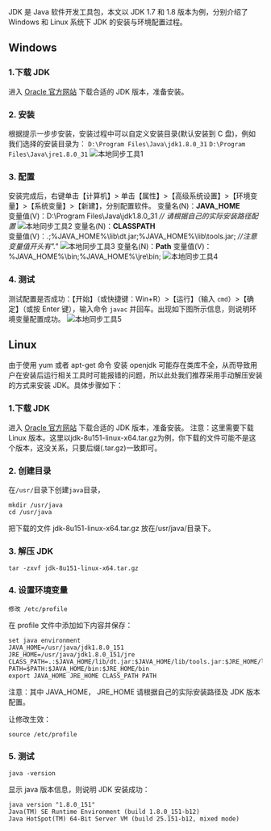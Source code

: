 JDK 是 Java 软件开发工具包，本文以 JDK 1.7 和 1.8 版本为例，分别介绍了 Windows 和 Linux 系统下 JDK 的安装与环境配置过程。

## Windows
### 1.下载 JDK
进入 [Oracle 官方网站](http://www.oracle.com/technetwork/java/javase/downloads/jdk8-downloads-2133151.html) 下载合适的 JDK 版本，准备安装。
### 2. 安装
根据提示一步步安装，安装过程中可以自定义安装目录(默认安装到 C 盘)，例如我们选择的安装目录为：
`D:\Program Files\Java\jdk1.8.0_31`
`D:\Program Files\Java\jre1.8.0_31`
![本地同步工具1](https://mc.qcloudimg.com/static/img/0652f9759c4f7fa7e61aa406ca1ad822/image.png)
### 3. 配置
安装完成后，右键单击【计算机】> 单击【属性】>【高级系统设置】>【环境变量】>【系统变量】>【新建】，分别配置软件。
变量名(N)：**JAVA_HOME**   
变量值(V)：D:\Program Files\Java\jdk1.8.0_31    *// 请根据自己的实际安装路径配置*
![本地同步工具2](https://mc.qcloudimg.com/static/img/f02f0ec6b87576f32fbade9cd8d55c1e/image.png)
变量名(N)：**CLASSPATH**   
变量值(V)：.;%JAVA_HOME%\lib\dt.jar;%JAVA_HOME%\lib\tools.jar;        *//注意变量值开头有"."*
![本地同步工具3](https://mc.qcloudimg.com/static/img/d2c87f5ce4c2927f5e9ca9d20e4478d6/image.png)
变量名(N)：**Path**
变量值(V)：%JAVA_HOME%\bin;%JAVA_HOME%\jre\bin;
![本地同步工具4](https://mc.qcloudimg.com/static/img/5ee8cc105d52f9052cc49251ce88ed9a/image.png)
### 4. 测试
测试配置是否成功：【开始】（或快捷键：Win+R）>【运行】（输入 `cmd`）>【确定】（或按 Enter 键），输入命令 `javac` 并回车。出现如下图所示信息，则说明环境变量配置成功。
![本地同步工具5](https://mc.qcloudimg.com/static/img/83f8417d6f540c20182267acba29f2ad/image.png)
## Linux
由于使用 yum 或者 apt-get 命令 安装 openjdk 可能存在类库不全，从而导致用户在安装后运行相关工具时可能报错的问题，所以此处我们推荐采用手动解压安装的方式来安装 JDK。具体步骤如下：
### 1.下载 JDK
进入 [Oracle 官方网站](http://www.oracle.com/technetwork/java/javase/downloads/jdk8-downloads-2133151.html) 下载合适的 JDK 版本，准备安装。
注意：这里需要下载 Linux 版本。这里以jdk-8u151-linux-x64.tar.gz为例，你下载的文件可能不是这个版本，这没关系，只要后缀(.tar.gz)一致即可。
### 2. 创建目录 
在`/usr/`目录下创建`java`目录，
```
mkdir /usr/java
cd /usr/java 
```
把下载的文件 jdk-8u151-linux-x64.tar.gz 放在/usr/java/目录下。 

### 3. 解压 JDK
```
tar -zxvf jdk-8u151-linux-x64.tar.gz 
```
### 4. 设置环境变量
```
修改 /etc/profile 
```
在 profile 文件中添加如下内容并保存：
```
set java environment
JAVA_HOME=/usr/java/jdk1.8.0_151        
JRE_HOME=/usr/java/jdk1.8.0_151/jre     
CLASS_PATH=.:$JAVA_HOME/lib/dt.jar:$JAVA_HOME/lib/tools.jar:$JRE_HOME/lib
PATH=$PATH:$JAVA_HOME/bin:$JRE_HOME/bin
export JAVA_HOME JRE_HOME CLASS_PATH PATH 
```
注意：其中 JAVA_HOME， JRE_HOME 请根据自己的实际安装路径及 JDK 版本配置。

让修改生效：
```
source /etc/profile 
```

### 5. 测试
```
java -version
```
显示 java 版本信息，则说明 JDK 安装成功：
```
java version "1.8.0_151"
Java(TM) SE Runtime Environment (build 1.8.0_151-b12)
Java HotSpot(TM) 64-Bit Server VM (build 25.151-b12, mixed mode)
```
